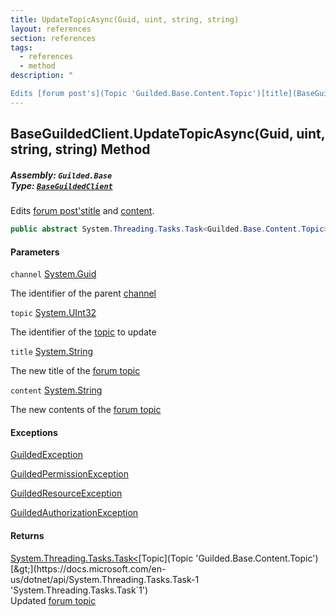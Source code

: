 ```yaml
---
title: UpdateTopicAsync(Guid, uint, string, string)
layout: references
section: references
tags:
  - references
  - method
description: "

Edits [forum post's](Topic 'Guilded.Base.Content.Topic')[title](BaseGuildedClient.UpdateTopicAsync(Guid,uint,string,string)#Guilded.Base.BaseGuildedClient.UpdateTopicAsync(Guid,uint,string,string).title 'Guilded.Base.BaseGuildedClient.UpdateTopicAsync(Guid, uint, string, string).title') and [content](BaseGuildedClient.UpdateTopicAsync(Guid,uint,string,string)#Guilded.Base.BaseGuildedClient.UpdateTopicAsync(Guid,uint,string,string).content 'Guilded.Base.BaseGuildedClient.UpdateTopicAsync(Guid, uint, string, string).content')."
---
```


## BaseGuildedClient.UpdateTopicAsync(Guid, uint, string, string) Method
##### **Assembly:** `Guilded.Base`<br/>**Type:** [`BaseGuildedClient`](BaseGuildedClient 'Guilded.Base.BaseGuildedClient')

Edits [forum post's](Topic 'Guilded.Base.Content.Topic')[title](BaseGuildedClient.UpdateTopicAsync(Guid,uint,string,string)#Guilded.Base.BaseGuildedClient.UpdateTopicAsync(Guid,uint,string,string).title 'Guilded.Base.BaseGuildedClient.UpdateTopicAsync(Guid, uint, string, string).title') and [content](BaseGuildedClient.UpdateTopicAsync(Guid,uint,string,string)#Guilded.Base.BaseGuildedClient.UpdateTopicAsync(Guid,uint,string,string).content 'Guilded.Base.BaseGuildedClient.UpdateTopicAsync(Guid, uint, string, string).content').

```csharp
public abstract System.Threading.Tasks.Task<Guilded.Base.Content.Topic> UpdateTopicAsync(Guid channel, uint topic, string title, string content);
```
#### Parameters

<a name='Guilded.Base.BaseGuildedClient.UpdateTopicAsync(Guid,uint,string,string).channel'></a>

`channel` [System.Guid](https://docs.microsoft.com/en-us/dotnet/api/System.Guid 'System.Guid')

The identifier of the parent [channel](ServerChannel 'Guilded.Base.Servers.ServerChannel')

<a name='Guilded.Base.BaseGuildedClient.UpdateTopicAsync(Guid,uint,string,string).topic'></a>

`topic` [System.UInt32](https://docs.microsoft.com/en-us/dotnet/api/System.UInt32 'System.UInt32')

The identifier of the [topic](Topic 'Guilded.Base.Content.Topic') to update

<a name='Guilded.Base.BaseGuildedClient.UpdateTopicAsync(Guid,uint,string,string).title'></a>

`title` [System.String](https://docs.microsoft.com/en-us/dotnet/api/System.String 'System.String')

The new title of the [forum topic](Topic 'Guilded.Base.Content.Topic')

<a name='Guilded.Base.BaseGuildedClient.UpdateTopicAsync(Guid,uint,string,string).content'></a>

`content` [System.String](https://docs.microsoft.com/en-us/dotnet/api/System.String 'System.String')

The new contents of the [forum topic](Topic 'Guilded.Base.Content.Topic')

#### Exceptions

[GuildedException](GuildedException 'Guilded.Base.GuildedException')

[GuildedPermissionException](GuildedPermissionException 'Guilded.Base.GuildedPermissionException')

[GuildedResourceException](GuildedResourceException 'Guilded.Base.GuildedResourceException')

[GuildedAuthorizationException](GuildedAuthorizationException 'Guilded.Base.GuildedAuthorizationException')

#### Returns
[System.Threading.Tasks.Task&lt;](https://docs.microsoft.com/en-us/dotnet/api/System.Threading.Tasks.Task-1 'System.Threading.Tasks.Task`1')[Topic](Topic 'Guilded.Base.Content.Topic')[&gt;](https://docs.microsoft.com/en-us/dotnet/api/System.Threading.Tasks.Task-1 'System.Threading.Tasks.Task`1')  
Updated [forum topic](Topic 'Guilded.Base.Content.Topic')